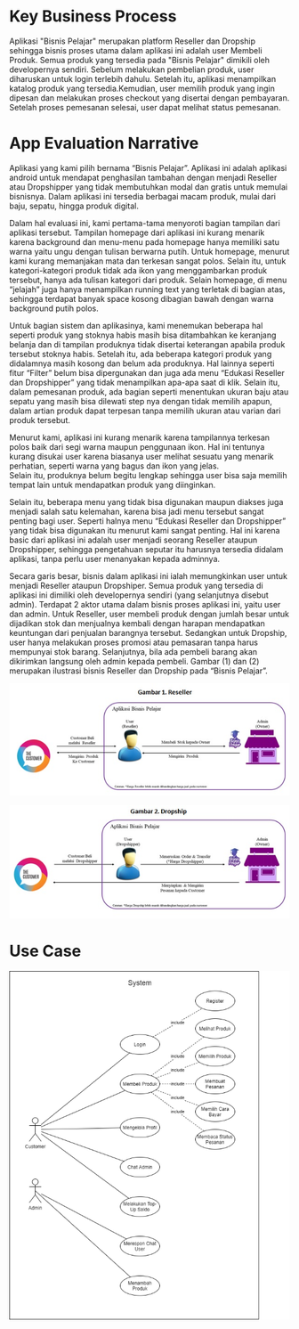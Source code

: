 # Key Business Process

Aplikasi "Bisnis Pelajar" merupakan platform Reseller dan Dropship sehingga bisnis proses utama dalam aplikasi ini adalah user Membeli Produk. Semua produk yang tersedia pada "Bisnis Pelajar" dimikili oleh developernya sendiri.
Sebelum melakukan pembelian produk, user diharuskan untuk login terlebih dahulu. Setelah itu, aplikasi menampilkan katalog produk yang tersedia.Kemudian, user memilih produk yang ingin dipesan dan melakukan proses checkout yang disertai dengan pembayaran. 
Setelah proses pemesanan selesai, user dapat melihat status pemesanan.

# App Evaluation Narrative

Aplikasi yang kami pilih bernama “Bisnis Pelajar”. Aplikasi ini adalah aplikasi android untuk mendapat penghasilan tambahan dengan menjadi Reseller atau Dropshipper yang tidak membutuhkan modal dan gratis untuk memulai bisnisnya. 
Dalam aplikasi ini tersedia berbagai macam produk, mulai dari baju, sepatu, hingga produk digital. 

Dalam hal evaluasi ini, kami pertama-tama menyoroti bagian tampilan dari aplikasi tersebut. 
Tampilan homepage dari aplikasi ini kurang menarik karena background dan menu-menu pada homepage hanya memiliki satu warna yaitu ungu dengan tulisan berwarna putih. 
Untuk homepage, menurut kami kurang memanjakan mata dan terkesan sangat polos. 
Selain itu, untuk kategori-kategori produk tidak ada ikon yang menggambarkan produk tersebut, hanya ada tulisan kategori dari produk. 
Selain homepage, di menu “jelajah” juga hanya menampilkan running text yang terletak di bagian atas, sehingga terdapat banyak space kosong dibagian bawah dengan warna background putih polos.

Untuk bagian sistem dan aplikasinya, kami menemukan beberapa hal seperti produk yang stoknya habis masih bisa ditambahkan ke keranjang belanja dan di tampilan produknya tidak disertai keterangan apabila produk tersebut stoknya habis. 
Setelah itu, ada beberapa kategori produk yang didalamnya masih kosong dan belum ada produknya. Hal lainnya seperti fitur “Filter” belum bisa dipergunakan dan juga ada menu “Edukasi Reseller dan Dropshipper” yang tidak menampilkan apa-apa saat di klik. 
Selain itu, dalam pemesanan produk, ada bagian seperti menentukan ukuran baju atau sepatu yang masih bisa dilewati step nya dengan tidak memilih apapun, dalam artian produk dapat terpesan tanpa memilih ukuran atau varian dari produk tersebut. 

Menurut kami, aplikasi ini kurang menarik karena tampilannya terkesan polos baik dari segi warna maupun penggunaan ikon. 
Hal ini tentunya kurang disukai user karena biasanya user melihat sesuatu yang menarik perhatian, seperti warna yang bagus dan ikon yang jelas.  
Selain itu, produknya belum begitu lengkap sehingga user bisa saja memilih tempat lain untuk mendapatkan produk yang diinginkan.

Selain itu, beberapa menu yang tidak bisa digunakan maupun diakses juga menjadi salah satu kelemahan, karena bisa jadi menu tersebut sangat penting bagi user. 
Seperti halnya menu “Edukasi Reseller dan Dropshipper” yang tidak bisa digunakan itu menurut kami sangat penting. 
Hal ini karena basic dari aplikasi ini adalah user menjadi seorang Reseller ataupun Dropshipper, sehingga pengetahuan seputar itu harusnya tersedia didalam aplikasi, tanpa perlu user menanyakan kepada adminnya.

Secara garis besar, bisnis dalam aplikasi ini ialah memungkinkan user untuk menjadi Reseller ataupun Dropshiper. Semua produk yang tersedia di aplikasi ini dimiliki oleh developernya sendiri (yang selanjutnya disebut admin). Terdapat 2 aktor utama dalam bisnis proses aplikasi ini, yaitu user dan admin. 
Untuk Reseller, user membeli produk dengan jumlah besar untuk dijadikan stok dan menjualnya kembali dengan harapan mendapatkan keuntungan dari penjualan barangnya tersebut. Sedangkan untuk Dropship, user hanya melakukan proses promosi atau pemasaran tanpa harus mempunyai stok barang. 
Selanjutnya, bila ada pembeli barang akan dikirimkan langsung oleh admin kepada pembeli. Gambar (1) dan (2) merupakan ilustrasi bisnis Reseller dan Dropship pada “Bisnis Pelajar”.


![Image of Reseller](https://github.com/kiyahza27/Assignment1-HCI/blob/hw2/Task%201/Business%20Process%20Reseller.jpg)


![Image of Dropship](https://github.com/kiyahza27/Assignment1-HCI/blob/hw2/Task%201/Business%20Process%20Dropship.jpg)

# Use Case
![Image of Usecase](https://github.com/kiyahza27/Assignment1-HCI/blob/hw2/Task%201/usecase%20(1).png)
